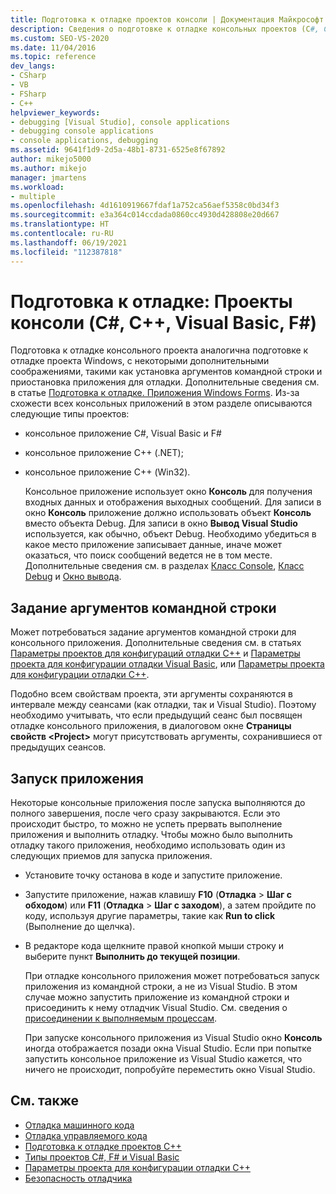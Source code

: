 ```yaml
---
title: Подготовка к отладке проектов консоли | Документация Майкрософт
description: Сведения о подготовке к отладке консольных проектов (C#, C++, Visual Basic, F#) в Visual Studio.
ms.custom: SEO-VS-2020
ms.date: 11/04/2016
ms.topic: reference
dev_langs:
- CSharp
- VB
- FSharp
- C++
helpviewer_keywords:
- debugging [Visual Studio], console applications
- debugging console applications
- console applications, debugging
ms.assetid: 9641f1d9-2d5a-48b1-8731-6525e8f67892
author: mikejo5000
ms.author: mikejo
manager: jmartens
ms.workload:
- multiple
ms.openlocfilehash: 4d1610919667fdaf1a752ca56aef5358c0bd34f3
ms.sourcegitcommit: e3a364c014ccdada0860cc4930d428808e20d667
ms.translationtype: HT
ms.contentlocale: ru-RU
ms.lasthandoff: 06/19/2021
ms.locfileid: "112387818"
---
```

# <a name="debugging-preparation-console-projects-c-c-visual-basic-f"></a>Подготовка к отладке: Проекты консоли (C#, C++, Visual Basic, F#)

Подготовка к отладке консольного проекта аналогична подготовке к отладке проекта Windows, с некоторыми дополнительными соображениями, такими как установка аргументов командной строки и приостановка приложения для отладки. Дополнительные сведения см. в статье [Подготовка к отладке. Приложения Windows Forms](../debugger/debugging-preparation-windows-forms-applications.md). Из-за схожести всех консольных приложений в этом разделе описываются следующие типы проектов:

- консольное приложение C#, Visual Basic и F#

- консольное приложение C++ (.NET);

- консольное приложение С++ (Win32).

  Консольное приложение использует окно **Консоль** для получения входных данных и отображения выходных сообщений. Для записи в окно **Консоль** приложение должно использовать объект **Консоль** вместо объекта Debug. Для записи в окно **Вывод Visual Studio** используется, как обычно, объект Debug. Необходимо убедиться в какое место приложение записывает данные, иначе может оказаться, что поиск сообщений ведется не в том месте. Дополнительные сведения см. в разделах [Класс Console](/dotnet/api/system.console), [Класс Debug](/dotnet/api/system.diagnostics.debug) и [Окно вывода](../ide/reference/output-window.md).

## <a name="set-command-line-arguments"></a>Задание аргументов командной строки

Может потребоваться задание аргументов командной строки для консольного приложения. Дополнительные сведения см. в статьях [Параметры проектов для конфигураций отладки C++](../debugger/project-settings-for-a-cpp-debug-configuration.md) и [Параметры проекта для конфигурации отладки Visual Basic](../debugger/project-settings-for-a-visual-basic-debug-configuration.md), или [Параметры проекта для конфигурации отладки C++](../debugger/project-settings-for-csharp-debug-configurations.md).

Подобно всем свойствам проекта, эти аргументы сохраняются в интервале между сеансами (как отладки, так и Visual Studio). Поэтому необходимо учитывать, что если предыдущий сеанс был посвящен отладке консольного приложения, в диалоговом окне **Страницы свойств \<Project>** могут присутствовать аргументы, сохранившиеся от предыдущих сеансов.

## <a name="start-the-application"></a>Запуск приложения

 Некоторые консольные приложения после запуска выполняются до полного завершения, после чего сразу закрываются. Если это происходит быстро, то можно не успеть прервать выполнение приложения и выполнить отладку. Чтобы можно было выполнить отладку такого приложения, необходимо использовать один из следующих приемов для запуска приложения.

- Установите точку останова в коде и запустите приложение.

- Запустите приложение, нажав клавишу **F10** (**Отладка** > **Шаг с обходом**) или **F11** (**Отладка** > **Шаг с заходом**), а затем пройдите по коду, используя другие параметры, такие как **Run to click** (Выполнение до щелчка).

- В редакторе кода щелкните правой кнопкой мыши строку и выберите пункт **Выполнить до текущей позиции**.

  При отладке консольного приложения может потребоваться запуск приложения из командной строки, а не из Visual Studio. В этом случае можно запустить приложение из командной строки и присоединить к нему отладчик Visual Studio. См. сведения о [присоединении к выполняемым процессам](../debugger/attach-to-running-processes-with-the-visual-studio-debugger.md).

  При запуске консольного приложения из Visual Studio окно **Консоль** иногда отображается позади окна Visual Studio. Если при попытке запустить консольное приложение из Visual Studio кажется, что ничего не происходит, попробуйте переместить окно Visual Studio.

## <a name="see-also"></a>См. также
- [Отладка машинного кода](../debugger/debugging-native-code.md)
- [Отладка управляемого кода](../debugger/debugging-managed-code.md)
- [Подготовка к отладке проектов C++](../debugger/debugging-preparation-visual-cpp-project-types.md)
- [Типы проектов C#, F# и Visual Basic](../debugger/debugging-preparation-csharp-f-hash-and-visual-basic-project-types.md)
- [Параметры проекта для конфигурации отладки C++](../debugger/project-settings-for-a-cpp-debug-configuration.md)
- [Безопасность отладчика](../debugger/debugger-security.md)
